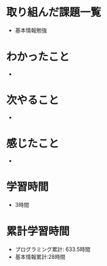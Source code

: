 # 取り組んだ課題一覧
- 基本情報勉強

# わかったこと
- 

# 次やること
- 

# 感じたこと
- 

# 学習時間
- 3時間

# 累計学習時間
- プログラミング累計: 633.5時間
- 基本情報累計:28時間
